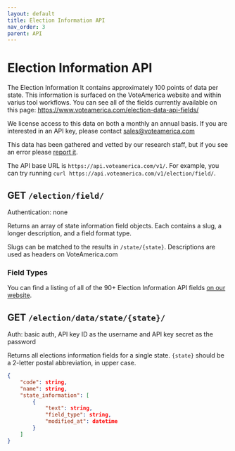```yaml
---
layout: default
title: Election Information API
nav_order: 3
parent: API
---
```


# Election Information API

The Election Information It contains approximately 100 points of data per state.  This information is surfaced on the VoteAmerica website and within varius tool workflows. You can see all of the fields currently available on this page: https://www.voteamerica.com/election-data-api-fields/

We license access to this data on both a monthly an annual basis. If you are interested in an API key, please contact [sales@voteamerica.com](mailto:sales@voteamerica.com)

This data has been gathered and vetted by our research staff, but if you see an error please [report it](https://www.voteamerica.com/report-incorrect-info/).

The API base URL is `https://api.voteamerica.com/v1/`. For example, you can try running `curl https://api.voteamerica.com/v1/election/field/`.


## GET `/election/field/`

Authentication: none

Returns an array of state information field objects. Each contains a slug, a longer description, and a field format type.

Slugs can be matched to the results in `/state/{state}`. Descriptions are used as headers on VoteAmerica.com

### Field Types

You can find a listing of all of the 90+ Election Information API fields [on our website](https://www.voteamerica.com/election-data-api-fields/).

## GET `/election/data/state/{state}/`

Auth: basic auth, API key ID as the username and API key secret as the password

Returns all elections information fields for a single state. `{state}` should be a 2-letter postal abbreviation, in upper case.

```json
{
    "code": string,
    "name": string,
    "state_information": [
        {
            "text": string,
            "field_type": string,
            "modified_at": datetime
        }
    ]
}
```
